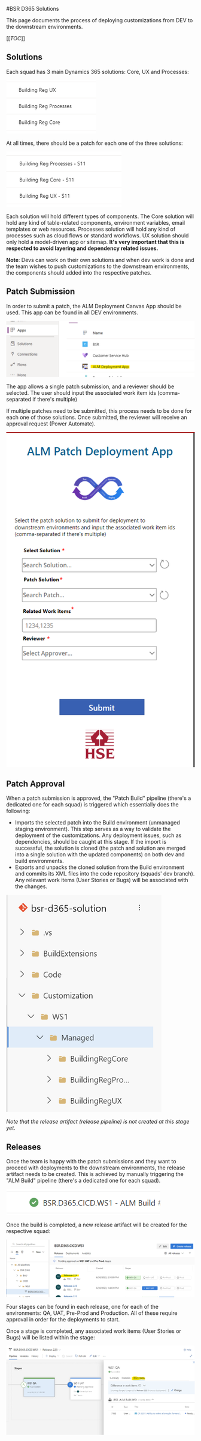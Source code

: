 
#BSR D365 Solutions

This page documents the process of deploying customizations from DEV to the downstream environments.

[[_TOC_]]

## Solutions

Each squad has 3 main Dynamics 365 solutions: Core, UX and Processes:

![image.png](/images/Items.png)

At all times, there should be a patch for each one of the three solutions:

![image.png](/images/Items%20(1).png)

Each solution will hold different types of components. The Core solution will hold any kind of table-related components, environment variables, email templates or web resources. Processes solution will hold any kind of processes such as cloud flows or standard workflows. UX solution should only hold a model-driven app or sitemap. **It's very important that this is respected to avoid layering and dependency related issues.** 

**Note**: Devs can work on their own solutions and when dev work is done and the team wishes to push customizations to the downstream environments, the components should added into the respective patches. 

## Patch Submission


In order to submit a patch, the ALM Deployment Canvas App should be used. This app can be found in all DEV environments.

![image.png](/images/Items%20(2).png)

The app allows a single patch submission, and a reviewer should be selected. The user should input the associated work item ids (comma-separated if there's multiple)

If multiple patches need to be submitted, this process needs to be done for each one of those solutions. Once submitted, the reviewer will receive an approval request (Power Automate).

![image.png](/images/Items%20(3).png)


## Patch Approval

When a patch submission is approved, the "Patch Build" pipeline (there's a dedicated one for each squad) is triggered which essentially does the following:
-  Imports the selected patch into the Build environment (unmanaged staging environment). This step serves as a way to validate the deployment of the customizations. Any deployment issues, such as dependencies, should be caught at this stage. If the import is successful, the solution is cloned (the patch and solution are merged into a single solution with the updated components) on both dev and build environments.
- Exports and unpacks the cloned solution from the Build environment and commits its XML files into the code repository (squads' dev branch). Any relevant work items (User Stories or Bugs) will be associated with the changes. 

![image.png](/images/Items%20(4).png)


_Note that the release artifact (release pipeline) is not created at this stage yet._

## Releases

Once the team is happy with the patch submissions and they want to proceed with deployments to the downstream environments, the release artifact needs to be created. This is achieved by manually triggering the "ALM Build" pipeline (there's a dedicated one for each squad).

![image.png](/images/Items%20(5).png)

Once the build is completed, a new release artifact will be created for the respective squad:

![image.png](/images/Items%20(6).png)

Four stages can be found in each release, one for each of the environments: QA, UAT, Pre-Prod and Production. All of these require approval in order for the deployments to start. 

Once a stage is completed, any associated work items (User Stories or Bugs) will be listed within the stage:

![image.png](/images/Items%20(7).png)

